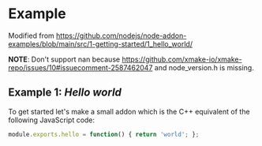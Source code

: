 # Example

Modified from
<https://github.com/nodejs/node-addon-examples/blob/main/src/1-getting-started/1_hello_world/>

**NOTE**: Don't support nan because
<https://github.com/xmake-io/xmake-repo/issues/10#issuecomment-2587462047>
and node_version.h is missing.

## Example 1: *Hello world*

To get started let's make a small addon which is the C++ equivalent of
the following JavaScript code:

```js
module.exports.hello = function() { return 'world'; };
```

